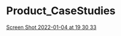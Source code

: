 # Product_CaseStudies
[Screen Shot 2022-01-04 at 19 30 33](https://user-images.githubusercontent.com/49109424/148146494-a89676eb-0798-4009-8cdb-4c0a99a7a99b.png)
